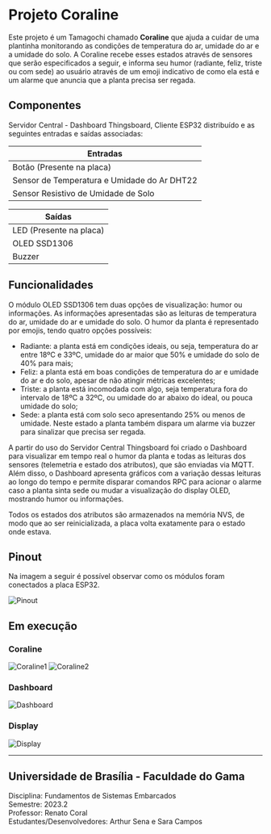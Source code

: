 # Projeto Coraline 


Este projeto é um Tamagochi chamado **Coraline** que ajuda a cuidar de uma plantinha monitorando as condições de temperatura do ar, umidade do ar e a umidade do solo. A Coraline recebe esses estados através de sensores que serão especificados a seguir, e informa seu humor (radiante, feliz, triste ou com sede) ao usuário através de um emoji indicativo de como ela está e um alarme que anuncia que a planta precisa ser regada. 

## Componentes 

Servidor Central - Dashboard Thingsboard, Cliente ESP32 distribuído e as seguintes entradas e saídas  associadas: 

| Entradas | 
| - | 
| Botão (Presente na placa)|
| Sensor de Temperatura e Umidade do Ar DHT22 |
| Sensor Resistivo de Umidade de Solo | 


| Saídas | 
| - | 
| LED (Presente na placa) |
| OLED SSD1306 |
| Buzzer |

## Funcionalidades

O módulo OLED SSD1306 tem duas opções de visualização: humor ou informações. As informações apresentadas são as leituras de temperatura do ar, umidade do ar e umidade do solo. O humor da planta é representado por emojis, tendo quatro opções possíveis:
- Radiante: a planta está em condições ideais, ou seja, temperatura do ar entre 18ºC e 33ºC, umidade do ar maior que 50% e umidade do solo de 40% para mais; 
- Feliz: a planta está em boas condições de temperatura do ar e umidade do ar e do solo, apesar de não atingir métricas excelentes;
- Triste: a planta está incomodada com algo, seja temperatura fora do intervalo de 18ºC a 32ºC, ou umidade do ar abaixo do ideal, ou pouca umidade do solo;
- Sede: a planta está com solo seco apresentando 25% ou menos de umidade. Neste estado a planta também dispara  um alarme via buzzer para sinalizar que precisa ser regada. 

A partir do uso do Servidor Central Thingsboard foi criado o Dashboard para visualizar em tempo real o humor da planta e todas as leituras dos sensores (telemetria e estado dos atributos), que são enviadas via MQTT. Além disso, o Dashboard apresenta gráficos com a variação dessas leituras ao longo do tempo e permite disparar comandos RPC para acionar o alarme caso a planta sinta sede ou mudar a visualização do display OLED, mostrando humor ou informações. 

Todos os estados dos atributos são armazenados na memória NVS, de modo que ao ser reinicializada, a placa volta exatamente para o estado onde estava.

## Pinout

Na imagem a seguir é possível observar como os módulos foram conectados a placa ESP32. 

![Pinout](./assets/pinout.jpeg)

## Em execução 

### Coraline
![Coraline1](./assets/titulo.jpeg) 
![Coraline2](./assets/completo.jpeg)

### Dashboard
![Dashboard](./assets/dash.jpeg)

### Display 
![Display](./assets/display.jpeg)



---
## Universidade de Brasília - Faculdade do Gama 

Disciplina: Fundamentos de Sistemas Embarcados  
Semestre: 2023.2  
Professor: Renato Coral   
Estudantes/Desenvolvedores: Arthur Sena e Sara Campos
